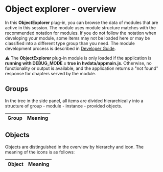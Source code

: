 # Object explorer - overview

In this **ObjectExplorer** plug-in, you can browse the data of modules that are active in this session. The module uses module structure matches with the recommended notation for modules. If you do not follow the notation when developing your module, some items may not be loaded here or may be classified into a different type group than you need. The module development process is described in [Developer Guide][authDoc].

⚠️ The **ObjectExplorer** plug-in module is only loaded if the application is **running with DEBUG_MODE = true in hvdata/appmain.js**. Otherwise, no functionality or output is available, and the application returns a "not found" response for chapters served by the module.

## Groups

In the tree in the side panel, all items are divided hierarchically into a structure of group - module - instance - provided objects.

| Group | Meaning |
|---|---|
<!-- %GROUPS% -->

## Objects

Objects are distinguished in the overview by hierarchy and icon. The meaning of the icons is as follows:

| Object | Meaning |
|---|---|
<!-- %OBJCLASS% -->

[authDoc]: https://helpviewer.github.io/?d=hlp-dguide/Help-__.zip "Developer Guide"
